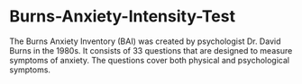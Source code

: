 # Burns-Anxiety-Intensity-Test
The Burns Anxiety Inventory (BAI) was created by psychologist Dr. David Burns in the 1980s. It consists of 33 questions that are designed to measure symptoms of anxiety. The questions cover both physical and psychological symptoms.
